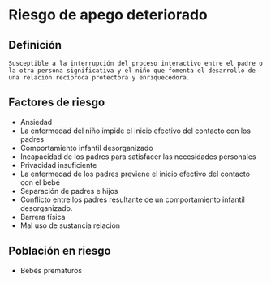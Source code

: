 # Riesgo de apego deteriorado
## Definición
	Susceptible a la interrupción del proceso interactivo entre el padre o la otra persona significativa y el niño que fomenta el desarrollo de una relación recíproca protectora y enriquecedora.

## Factores de riesgo
- Ansiedad
- La enfermedad del niño impide
el inicio efectivo del contacto
con los padres
- Comportamiento infantil
desorganizado
- Incapacidad de los padres para
satisfacer las necesidades
personales
- Privacidad insuficiente
- La enfermedad de los padres
previene el inicio efectivo del
contacto con el bebé
- Separación de padres e hijos
- Conflicto entre los padres
resultante de un
comportamiento infantil
desorganizado.
- Barrera física
- Mal uso de sustancia
relación

## Población en riesgo
- Bebés prematuros